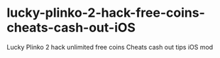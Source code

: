 # lucky-plinko-2-hack-free-coins-cheats-cash-out-iOS
Lucky Plinko 2 hack unlimited free coins Cheats cash out tips iOS mod
